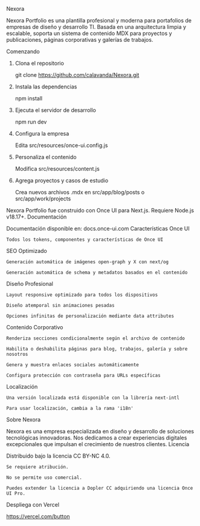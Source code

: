 Nexora

Nexora Portfolio es una plantilla profesional y moderna para portafolios de empresas de diseño y desarrollo TI. Basada en una arquitectura limpia y escalable, soporta un sistema de contenido MDX para proyectos y publicaciones, páginas corporativas y galerías de trabajos.

Comenzando

1. Clona el repositorio

    git clone https://github.com/calavanda/Nexora.git

2. Instala las dependencias

    npm install

3. Ejecuta el servidor de desarrollo

    npm run dev

4. Configura la empresa

    Edita src/resources/once-ui.config.js

5. Personaliza el contenido

    Modifica src/resources/content.js

6. Agrega proyectos y casos de estudio

    Crea nuevos archivos .mdx en src/app/blog/posts o src/app/work/projects

Nexora Portfolio fue construido con Once UI para Next.js. Requiere Node.js v18.17+.
Documentación

Documentación disponible en: docs.once-ui.com
Características
Once UI

    Todos los tokens, componentes y características de Once UI

SEO Optimizado

    Generación automática de imágenes open-graph y X con next/og

    Generación automática de schema y metadatos basados en el contenido

Diseño Profesional

    Layout responsive optimizado para todos los dispositivos

    Diseño atemporal sin animaciones pesadas

    Opciones infinitas de personalización mediante data attributes

Contenido Corporativo

    Renderiza secciones condicionalmente según el archivo de contenido

    Habilita o deshabilita páginas para blog, trabajos, galería y sobre nosotros

    Genera y muestra enlaces sociales automáticamente

    Configura protección con contraseña para URLs específicas

Localización

    Una versión localizada está disponible con la librería next-intl

    Para usar localización, cambia a la rama 'i18n'

Sobre Nexora

Nexora es una empresa especializada en diseño y desarrollo de soluciones tecnológicas innovadoras. Nos dedicamos a crear experiencias digitales excepcionales que impulsan el crecimiento de nuestros clientes.
Licencia

Distribuido bajo la licencia CC BY-NC 4.0.

    Se requiere atribución.

    No se permite uso comercial.

    Puedes extender la licencia a Dopler CC adquiriendo una licencia Once UI Pro.

Despliega con Vercel

https://vercel.com/button